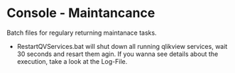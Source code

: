 # Console - Maintancance

Batch files for regulary returning maintanace tasks.

* RestartQVServices.bat will shut down all running qlikview services, wait 30 seconds and resart them agin. If you wanna see details about the execution, take a look at the Log-File.
